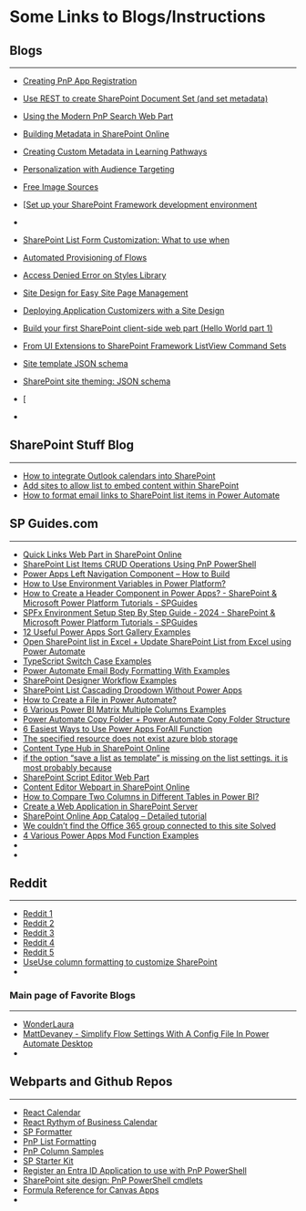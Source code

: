 # Some Links to Blogs/Instructions

## Blogs

---

- [Creating PnP App Registration](https://www.toddklindt.com/blog/Lists/Posts/Post.aspx?ID=904)
- [Use REST to create SharePoint Document Set (and set metadata)](https://julieturner.net/post/sp-docset-metadata-rest/)
- [Using the Modern PnP Search Web Part](https://emilymancini.com/2022/10/26/using-the-modern-pnp-search-web-part/)
- [Building Metadata in SharePoint Online](https://emilymancini.com/2022/09/22/building-metadata-in-sharepoint-online/)
- [Creating Custom Metadata in Learning Pathways](https://emilymancini.com/2021/01/29/creating-custom-metadata-in-learning-pathways/)
- [Personalization with Audience Targeting](https://emilymancini.com/2021/01/14/personalization-with-audience-targeting/)
- [Free Image Sources](https://emilymancini.com/2020/12/14/free-image-sources/)
- [[Set up your SharePoint Framework development environment](https://learn.microsoft.com/en-us/sharepoint/dev/spfx/set-up-your-development-environment)
- 


- [SharePoint List Form Customization: What to use when](https://spdcp.com/2024/02/14/sharepoint-list-form-customization-what-to-use-when/)
- [Automated Provisioning of Flows](https://spdcp.com/2021/06/09/automated-provisioning-of-flows/)
- [Access Denied Error on Styles Library](https://spdcp.com/2020/03/26/access-denied-error-on-styles-library/)
- [Site Design for Easy Site Page Management](https://spdcp.com/2020/04/16/site-design-for-easy-site-page-management/)
- [Deploying Application Customizers with a Site Design](https://spdcp.com/2019/10/24/deploying-application-customizers-with-a-site-design/)
- [Build your first SharePoint client-side web part (Hello World part 1)](https://learn.microsoft.com/en-us/sharepoint/dev/spfx/web-parts/get-started/build-a-hello-world-web-part)
- [From UI Extensions to SharePoint Framework ListView Command Sets](https://learn.microsoft.com/en-us/sharepoint/dev/sp-add-ins-modernize/from-ui-extensions-to-listview-command-sets)
- [Site template JSON schema](https://learn.microsoft.com/en-us/sharepoint/dev/declarative-customization/site-design-json-schema)
- [SharePoint site theming: JSON schema](https://learn.microsoft.com/en-us/sharepoint/dev/declarative-customization/site-theming/sharepoint-site-theming-json-schema)
- [
- 


## SharePoint Stuff Blog

---

- [How to integrate Outlook calendars into SharePoint](https://sharepointstuff.com/2024/07/25/how-to-integrate-outlook-calendars-into-sharepoint/)
- [Add sites to allow list to embed content within SharePoint](https://sharepointstuff.com/2024/02/15/add-sites-to-allow-list-to-embed-content-within-sharepoint/)
- [How to format email links to SharePoint list items in Power Automate](https://sharepointstuff.com/2024/05/16/format-email-links-power-automate/)


## SP Guides.com

---

- [Quick Links Web Part in SharePoint Online](https://www.spguides.com/sharepoint-online-quick-links-web-part/)
- [SharePoint List Items CRUD Operations Using PnP PowerShell](https://www.spguides.com/sharepoint-list-items-crud-operations-using-pnp-powershell/)
- [Power Apps Left Navigation Component – How to Build](https://www.spguides.com/power-apps-left-navigation-component/)
- [How to Use Environment Variables in Power Platform?](https://www.spguides.com/environment-variables-in-power-platform/)
- [How to Create a Header Component in Power Apps? - SharePoint & Microsoft Power Platform Tutorials - SPGuides](https://www.spguides.com/create-a-header-component-in-power-apps/)
- [SPFx Environment Setup Step By Step Guide - 2024 - SharePoint & Microsoft Power Platform Tutorials - SPGuides](https://www.spguides.com/set-up-development-environment-for-sharepoint-framework/)
- [12 Useful Power Apps Sort Gallery Examples](https://www.spguides.com/power-apps-sort-gallery/)
- [Open SharePoint list in Excel + Update SharePoint List from Excel using Power Automate](https://www.spguides.com/open-sharepoint-list-in-excel/)
- [TypeScript Switch Case Examples](https://www.spguides.com/typescript-switch-case-examples/)
- [Power Automate Email Body Formatting With Examples](https://www.spguides.com/power-automate-email-body-formatting/)
- [SharePoint Designer Workflow Examples](https://www.spguides.com/sharepoint-designer-workflow-examples/)
- [SharePoint List Cascading Dropdown Without Power Apps](https://www.spguides.com/cascading-dropdown-sharepoint-2013-jquery/)
- [How to Create a File in Power Automate?](https://www.spguides.com/create-a-file-in-power-automate/)
- [6 Various Power BI Matrix Multiple Columns Examples](https://www.spguides.com/power-bi-matrix-multiple-column/)
- [Power Automate Copy Folder + Power Automate Copy Folder Structure](https://www.spguides.com/power-automate-copy-folders/)
- [6 Easiest Ways to Use Power Apps ForAll Function](https://www.spguides.com/powerapps-forall-function/)
- [The specified resource does not exist azure blob storage](https://www.spguides.com/the-specified-resource-does-not-exist-azure-blob-storage/)
- [Content Type Hub in SharePoint Online](https://www.spguides.com/content-type-hub-in-sharepoint/)
- [if the option “save a list as template” is missing on the list settings. it is most probably because](https://www.spguides.com/save-list-as-template-missing-sharepoint-online/)
- [SharePoint Script Editor Web Part](https://www.spguides.com/script-editor-web-part-sharepoint-2016/)
- [Content Editor Webpart in SharePoint Online](https://www.spguides.com/sharepoint-2013-content-editor-web-part-html/)
- [How to Compare Two Columns in Different Tables in Power BI?](https://www.spguides.com/power-bi-compares-two-columns-in-different-tables/)
- [Create a Web Application in SharePoint Server](https://www.spguides.com/create-sharepoint-web-application/)
- [SharePoint Online App Catalog – Detailed tutorial](https://www.spguides.com/sharepoint-online-app-catalog/)
- [We couldn’t find the Office 365 group connected to this site Solved](https://www.spguides.com/couldnt-restore-site-sharepoint/)
- [4 Various Power Apps Mod Function Examples](https://www.spguides.com/powerapps-mod-function/)
- 
- 




## Reddit

---

- [Reddit 1](https://old.reddit.com/r/sharepoint/comments/144fq6d/pros_and_cons_of_creating_document_libraries_in_a/)
- [Reddit 2](https://old.reddit.com/r/sharepoint/comments/13osdrr/why_no_calendar_view/)
- [Reddit 3](https://old.reddit.com/r/sharepoint/comments/144fq6d/pros_and_cons_of_creating_document_libraries_in_a/)
- [Reddit 4](https://old.reddit.com/r/sharepoint/comments/1dl8nge/json_for_sharepoint_list_view/)
- [Reddit 5](https://old.reddit.com/r/sharepoint/comments/1asjfz3/json_codes_for_sharepoint/)
- [UseUse column formatting to customize SharePoint](https://learn.microsoft.com/en-us/sharepoint/dev/declarative-customization/column-formatting)
- 


### Main page of Favorite Blogs

---

- [WonderLaura](https://wonderlaura.com/posts/)
- [MattDevaney - Simplify Flow Settings With A Config File In Power Automate Desktop](https://www.matthewdevaney.com/simplify-flow-settings-with-a-config-file-in-power-automate-desktop/)
- 

## Webparts and Github Repos

---

- [React Calendar](https://github.com/pnp/sp-dev-fx-webparts/tree/main/samples/react-calendar)
- [React Rythym of Business Calendar](https://github.com/pnp/sp-dev-fx-webparts/tree/main/samples/react-rhythm-of-business-calendar)
- [SP Formatter](https://github.com/pnp/sp-formatter?tab=readme-ov-file)
- [PnP List Formatting](https://github.com/pnp/List-Formatting/tree/master/form-samples)
- [PnP Column Samples](https://pnp.github.io/List-Formatting/columnsamples/)
- [SP Starter Kit](https://github.com/pnp/sp-starter-kit)
- [Register an Entra ID Application to use with PnP PowerShell](https://pnp.github.io/powershell/articles/registerapplication.html)
- [SharePoint site design: PnP PowerShell cmdlets](https://pnp.github.io/powershell/articles/registerapplication.html)
- [Formula Reference for Canvas Apps](https://learn.microsoft.com/en-us/power-platform/power-fx/formula-reference-canvas-apps)
- 
